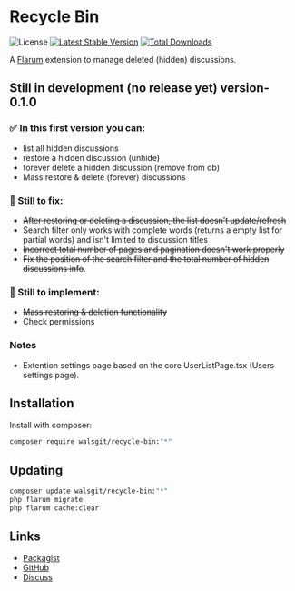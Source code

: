 # Recycle Bin

![License](https://img.shields.io/badge/license-MIT-blue.svg) [![Latest Stable Version](https://img.shields.io/packagist/v/walsgit/recycle-bin.svg)](https://packagist.org/packages/walsgit/recycle-bin) [![Total Downloads](https://img.shields.io/packagist/dt/walsgit/recycle-bin.svg)](https://packagist.org/packages/walsgit/recycle-bin)

A [Flarum](http://flarum.org) extension to manage deleted (hidden) discussions.

## Still in development (no release yet) version-0.1.0
### ✅ In this first version you can:
- list all hidden discussions
- restore a hidden discussion (unhide)
- forever delete a hidden discussion (remove from db)
- Mass restore & delete (forever) discussions

### 🐞 Still to fix:
- ~~After restoring or deleting a discussion, the list doesn't update/refresh~~
- Search filter only works with complete words (returns a empty list for partial words) and isn't limited to discussion titles
- ~~Incorrect total number of pages and pagination doesn't work properly~~
- ~~Fix the position of the search filter and the total number of hidden discussions info~~.

### 🔲 Still to implement:
- ~~Mass restoring & deletion functionality~~
- Check permissions

### Notes
- Extention settings page based on the core UserListPage.tsx (Users settings page).


## Installation

Install with composer:

```sh
composer require walsgit/recycle-bin:"*"
```

## Updating

```sh
composer update walsgit/recycle-bin:"*"
php flarum migrate
php flarum cache:clear
```

## Links

- [Packagist](https://packagist.org/packages/walsgit/recycle-bin)
- [GitHub](https://github.com/walsgit/recycle-bin)
- [Discuss](https://discuss.flarum.org/d/PUT_DISCUSS_SLUG_HERE)
